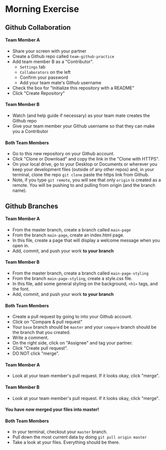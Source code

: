 # Morning Exercise

## Github Collaboration

#### Team Member A
- Share your screen with your partner
- Create a Github repo called `team-github-practice`
- Add team member B as a "Contributor".
    - `Settings` tab
    - `Collaborators` on the left
    - Confirm your password
    - Add your team mate's Github username
- Check the box for "Initialize this repository with a README"
- Click "Create Repository"

#### Team Member B
- Watch (and help guide if necessary) as your team mate creates the Github repo
- Give your team member your Github username so that they can make you a Contributor

#### Both Team Members
- Go to this new repository on your Github account.
- Click "Clone or Download" and copy the link in the "Clone with HTTPS".
- On your local drive, go to your Desktop or Documents or wherever you keep your development files (outside of any other repos) and, in your terminal, clone the repo `git clone` paste the https link from Github.
- Note, if you type `git remote`, you will see that only `origin` is created as a remote. You will be pushing to and pulling from origin (and the branch name).

## Github Branches

#### Team Member A
- From the master branch, create a branch called `main-page`
- From the branch `main-page`, create an index.html page. 
- In this file, create a page that will display a welcome message when you open in.
- Add, commit, and push your work **to your branch**

#### Team Member B
- From the master branch, create a branch called `main-page-styling`
- From the branch `main-page-styling`, create a style.css file. 
- In this file, add some general styling on the background, `<h1>` tags, and the font.
- Add, commit, and push your work **to your branch**

#### Both Team Members
- Create a pull request by going to into your Github account.
- Click on "Compare & pull request"
- Your `base` branch should be `master` and your `compare` branch should be the branch that you created.
- Write a comment. 
- On the right side, click on "Assignee" and tag your partner. 
- Click "Create pull request".
- DO NOT click "merge".

#### Team Member A
- Look at your team member's pull request. If it looks okay, click "merge".

#### Team Member B
- Look at your team member's pull request. If it looks okay, click "merge".

#### You have now merged your files into master!

#### Both Team Members
- In your terminal, checkout your `master` branch.
- Pull down the most current data by doing `git pull origin master`
- Take a look at your files. Everything should be there.

